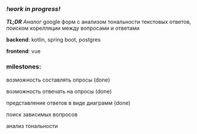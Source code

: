 ### ***!work in progress!***
***TL;DR*** *Аналог* google форм с анализом тональности текстовых ответов, поиском корелляции между вопросами и ответами

**backend**: kotlin, spring boot, postgres

**frontend**: vue

### milestones:

возможность составлять опросы (done)

возможность отвечать на опросы (done)

представление ответов в виде диаграмм (done)

поиск зависимых вопросов

анализ тональности
